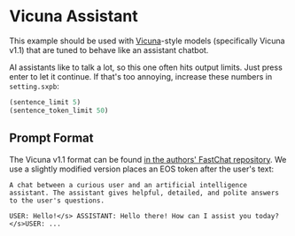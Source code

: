 # Vicuna Assistant

This example should be used with [Vicuna](https://lmsys.org/blog/2023-03-30-vicuna/)-style models (specifically Vicuna v1.1) that are tuned to behave like an assistant chatbot.

AI assistants like to talk a lot, so this one often hits output limits.
Just press enter to let it continue.
If that's too annoying, increase these numbers in `setting.sxpb`:
```lisp
(sentence_limit 5)
(sentence_token_limit 50)
```

## Prompt Format
The Vicuna v1.1 format can be found [in the authors' FastChat repository](https://github.com/lm-sys/FastChat/blob/6ff8505ec80fc4b04d668f65d229f4f58bc449e0/fastchat/conversation.py#L393-L404).
We use a slightly modified version places an EOS token after the user's text:
```text
A chat between a curious user and an artificial intelligence assistant. The assistant gives helpful, detailed, and polite answers to the user's questions.

USER: Hello!</s> ASSISTANT: Hello there! How can I assist you today?</s>USER: ...
```
